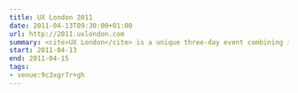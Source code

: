 ```yaml
---
title: UX London 2011
date: 2011-04-13T09:30:00+01:00
url: http://2011.uxlondon.com
summary: <cite>UX London</cite> is a unique three-day event combining inspirational talks with in-depth workshops presented by some of the industry's biggest names. Whether you're beginning your career, or a seasoned professional, UX London is your chance to add core skills, absorb strategic thinking, and learn advanced techniques from pioneers in the field.
start: 2011-04-13
end: 2011-04-15
tags:
- venue:9c3xgr7r+gh
---
```

